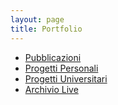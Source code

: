 ```yaml
---
layout: page
title: Portfolio
---
```


- [Pubblicazioni](/publications/)
- [Progetti Personali](/projects/)
- [Progetti Universitari](/university-projects/)
- [Archivio Live](/archive/)